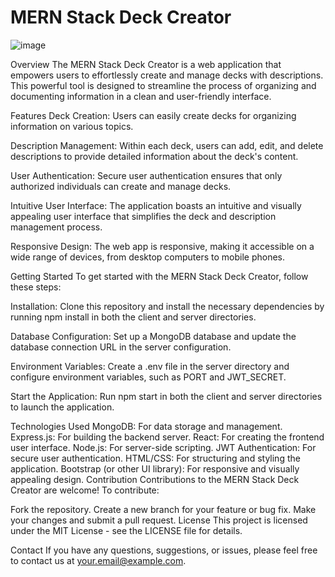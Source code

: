 # MERN Stack Deck Creator
![image](https://github.com/MedicalEnvironment/MERN-Stack/assets/105016091/6f1ca1f5-0709-42a6-9806-8e971512dbf3)


Overview
The MERN Stack Deck Creator is a web application that empowers users to effortlessly create and manage decks with descriptions. This powerful tool is designed to streamline the process of organizing and documenting information in a clean and user-friendly interface.

Features
Deck Creation: Users can easily create decks for organizing information on various topics.

Description Management: Within each deck, users can add, edit, and delete descriptions to provide detailed information about the deck's content.

User Authentication: Secure user authentication ensures that only authorized individuals can create and manage decks.

Intuitive User Interface: The application boasts an intuitive and visually appealing user interface that simplifies the deck and description management process.

Responsive Design: The web app is responsive, making it accessible on a wide range of devices, from desktop computers to mobile phones.

Getting Started
To get started with the MERN Stack Deck Creator, follow these steps:

Installation: Clone this repository and install the necessary dependencies by running npm install in both the client and server directories.

Database Configuration: Set up a MongoDB database and update the database connection URL in the server configuration.

Environment Variables: Create a .env file in the server directory and configure environment variables, such as PORT and JWT_SECRET.

Start the Application: Run npm start in both the client and server directories to launch the application.

Technologies Used
MongoDB: For data storage and management.
Express.js: For building the backend server.
React: For creating the frontend user interface.
Node.js: For server-side scripting.
JWT Authentication: For secure user authentication.
HTML/CSS: For structuring and styling the application.
Bootstrap (or other UI library): For responsive and visually appealing design.
Contribution
Contributions to the MERN Stack Deck Creator are welcome! To contribute:

Fork the repository.
Create a new branch for your feature or bug fix.
Make your changes and submit a pull request.
License
This project is licensed under the MIT License - see the LICENSE file for details.

Contact
If you have any questions, suggestions, or issues, please feel free to contact us at your.email@example.com.

